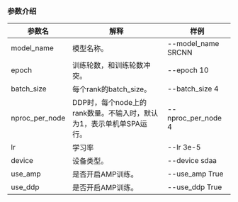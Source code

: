 ### 参数介绍

参数名 | 解释 | 样例
-----------------|-----------------|-----------------
model_name |模型名称。 | --model_name SRCNN
epoch | 训练轮数，和训练轮数冲突。 | --epoch 10
batch_size | 每个rank的batch_size。 | --batch_size 4
nproc_per_node | DDP时，每个node上的rank数量。不输入时，默认为1，表示单机单SPA运行。 | --nproc_per_node 4
lr|学习率|--lr 3e-5
device|设备类型。|--device sdaa
use_amp|是否开启AMP训练。|--use_amp True
use_ddp|是否开启AMP训练。|--use_ddp True

